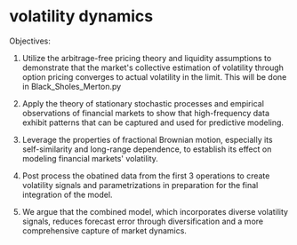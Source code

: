 # volatility dynamics
Objectives:
1. Utilize the arbitrage-free pricing theory and liquidity assumptions to demonstrate that the market's collective estimation of volatility through option pricing converges to actual volatility in the limit. This will be done in Black_Sholes_Merton.py

2. Apply the theory of stationary stochastic processes and empirical observations of financial markets to show that high-frequency data exhibit patterns that can be captured and used for predictive modeling.

3. Leverage the properties of fractional Brownian motion, especially its self-similarity and long-range dependence, to establish its effect on modeling financial markets' volatility.

4. Post process the obatined data from the first 3 operations to create volatility signals and parametrizations in preparation for the final integration of the model.

5. We argue that the combined model, which incorporates diverse volatility signals, reduces forecast error through diversification and a more comprehensive capture of market dynamics.
